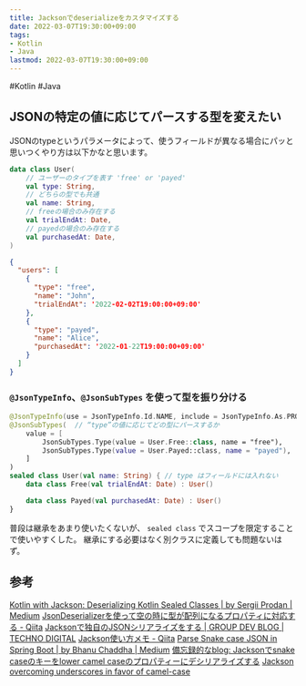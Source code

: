 ```yaml
---
title: Jacksonでdeserializeをカスタマイズする
date: 2022-03-07T19:30:00+09:00
tags:
- Kotlin
- Java
lastmod: 2022-03-07T19:30:00+09:00
---
```


\#Kotlin #Java

## JSONの特定の値に応じてパースする型を変えたい

JSONのtypeというパラメータによって、使うフィールドが異なる場合にパッと思いつくやり方は以下かなと思います。

````kotlin
data class User(
    // ユーザーのタイプを表す 'free' or 'payed'
    val type: String,
    // どちらの型でも共通
    val name: String,
    // freeの場合のみ存在する
    val trialEndAt: Date,
    // payedの場合のみ存在する
    val purchasedAt: Date,
)
````

````json
{
  "users": [
    {
      "type": "free",
      "name": "John",
      "trialEndAt": '2022-02-02T19:00:00+09:00'
    },
    {
      "type": "payed",
      "name": "Alice",
      "purchasedAt": '2022-01-22T19:00:00+09:00'
    }
  ]
}
````

### `@JsonTypeInfo`、`@JsonSubTypes` を使って型を振り分ける

````kotlin
@JsonTypeInfo(use = JsonTypeInfo.Id.NAME, include = JsonTypeInfo.As.PROPERTY, property = "type") // “type” というJSONのキーで型を判別する
@JsonSubTypes(  // “type”の値に応じてどの型にパースするか
    value = [
        JsonSubTypes.Type(value = User.Free::class, name = "free"),
        JsonSubTypes.Type(value = User.Payed::class, name = "payed"),
    ]
)
sealed class User(val name: String) { // type はフィールドには入れない
    data class Free(val trialEndAt: Date) : User()

    data class Payed(val purchasedAt: Date) : User()
}
````

普段は継承をあまり使いたくないが、 `sealed class` でスコープを限定することで使いやすくした。
継承にする必要はなく別クラスに定義しても問題ないはず。

## 参考

[Kotlin with Jackson: Deserializing Kotlin Sealed Classes | by Sergii Prodan | Medium](https://serpro69.medium.com/kotlin-with-jackson-deserializing-kotlin-sealed-classes-c95f837e9164)
[JsonDeserializerを使って空の時に型が配列になるプロパティに対応する - Qiita](https://qiita.com/yotama/items/1a95329a8cd87f6f0460)
[Jacksonで独自のJSONシリアライズをする | GROUP DEV BLOG | TECHNO DIGITAL](https://www.tcdigital.jp/dev_blog/programming/jackson%E3%81%A7%E7%8B%AC%E8%87%AA%E3%81%AEjson%E3%82%B7%E3%83%AA%E3%82%A2%E3%83%A9%E3%82%A4%E3%82%BA%E3%82%92%E3%81%99%E3%82%8B/)
[Jackson使い方メモ - Qiita](https://qiita.com/opengl-8080/items/b613b9b3bc5d796c840c#%E5%9E%8B%E5%BC%95%E6%95%B0%E3%82%92%E6%8C%81%E3%81%A4%E3%82%AF%E3%83%A9%E3%82%B9%E3%82%92%E3%83%87%E3%82%B7%E3%83%AA%E3%82%A2%E3%83%A9%E3%82%A4%E3%82%BA%E3%81%99%E3%82%8B)
[Parse Snake case JSON in Spring Boot | by Bhanu Chaddha | Medium](https://medium.com/@bhanuchaddha/parse-snake-case-json-in-spring-boot-66b42627a791)
[備忘録的なblog: Jacksonでsnake caseのキーをlower camel caseのプロパティーにデシリアライズする](http://se-bikou.blogspot.com/2019/01/jacksonsnake-caselower-camel-case.html)
[Jackson overcoming underscores in favor of camel-case](https://stackoverflow.com/questions/10519265/jackson-overcoming-underscores-in-favor-of-camel-case)
